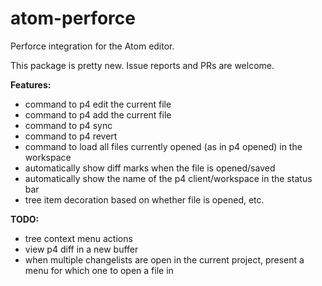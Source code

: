 # atom-perforce
Perforce integration for the Atom editor.

This package is pretty new. Issue reports and PRs are welcome.

**Features:**

* command to p4 edit the current file
* command to p4 add the current file
* command to p4 sync
* command to p4 revert
* command to load all files currently opened (as in p4 opened) in the workspace
* automatically show diff marks when the file is opened/saved
* automatically show the name of the p4 client/workspace in the status bar
* tree item decoration based on whether file is opened, etc.

**TODO:**

* tree context menu actions
* view p4 diff in a new buffer
* when multiple changelists are open in the current project, present a menu for which one to open a file in
